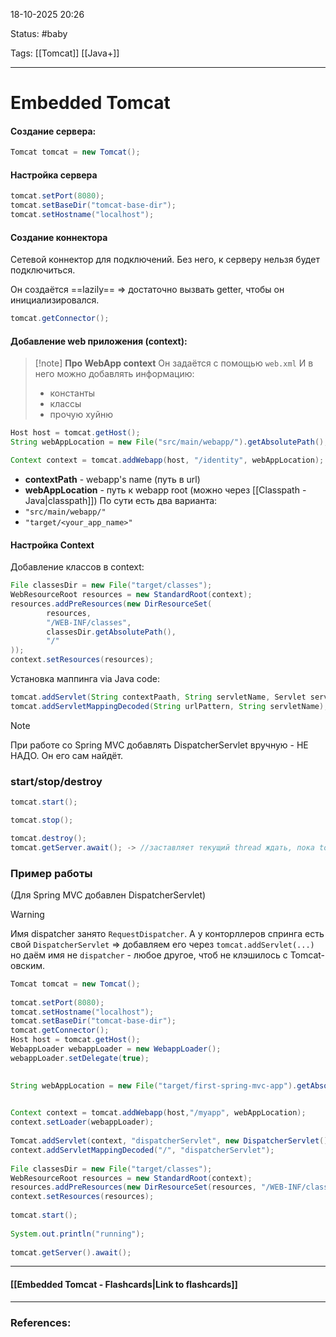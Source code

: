 
18-10-2025 20:26

Status: #baby 

Tags: [[Tomcat]] [[Java+]]

---
# Embedded Tomcat

#### Создание сервера:

```java
Tomcat tomcat = new Tomcat();
```

#### Настройка сервера

```java
tomcat.setPort(8080);
tomcat.setBaseDir("tomcat-base-dir");
tomcat.setHostname("localhost");
```

#### Создание коннектора

Сетевой коннектор для подключений. Без него, к серверу нельзя будет подключиться.

Он создаётся ==lazily== => достаточно вызвать getter, чтобы он инициализировался.

```java
tomcat.getConnector();
```

#### Добавление web приложения (context):

> [!note] **Про WebApp context**
> Он задаётся с помощью `web.xml`
> И в него можно добавлять информацию:
> - константы
> - классы
> - прочую хуйню
> 




```java
Host host = tomcat.getHost();
String webAppLocation = new File("src/main/webapp/").getAbsolutePath();

Context context = tomcat.addWebapp(host, "/identity", webAppLocation);
```

- **contextPath** - webapp's name (путь в url)
- **webAppLocation** - путь к webapp root (можно через  [[Classpath - Java|classpath]])
По сути есть два варианта:
- `"src/main/webapp/"`
- `"target/<your_app_name>"`
 
#### Настройка Context 

Добавление классов в context:

```java
File classesDir = new File("target/classes");  
WebResourceRoot resources = new StandardRoot(context);  
resources.addPreResources(new DirResourceSet(  
        resources,  
        "/WEB-INF/classes",  
        classesDir.getAbsolutePath(),  
        "/"  
));  
context.setResources(resources);
```

Установка маппинга via Java code:

```java
tomcat.addServlet(String contextPaath, String servletName, Servlet servlet);
tomcat.addServletMappingDecoded(String urlPattern, String servletName);
```

> [!note] 
> При работе со Spring MVC добавлять DispatcherServlet вручную - НЕ НАДО. Он его сам найдёт.


### start/stop/destroy

```java
tomcat.start();

tomcat.stop();

tomcat.destroy();
tomcat.getServer.await(); -> //заставляет текущий thread ждать, пока tomcat завершится
```



### Пример работы

(Для Spring MVC добавлен DispatcherServlet)

> [!warning]
> Имя dispatcher занято `RequestDispatcher`.
> А у конторллеров спринга есть свой `DispatcherServlet` => добавляем его через `tomcat.addServlet(...)` но даём имя не `dispatcher` - любое другое, чтоб не клэшилось с Tomcat-овским.


```java
Tomcat tomcat = new Tomcat();  
  
tomcat.setPort(8080);  
tomcat.setHostname("localhost");  
tomcat.setBaseDir("tomcat-base-dir");  
tomcat.getConnector();  
Host host = tomcat.getHost();  
WebappLoader webappLoader = new WebappLoader();  
webappLoader.setDelegate(true);  
  

String webAppLocation = new File("target/first-spring-mvc-app").getAbsolutePath();  

  
Context context = tomcat.addWebapp(host,"/myapp", webAppLocation);  
context.setLoader(webappLoader);  
  
Tomcat.addServlet(context, "dispatcherServlet", new DispatcherServlet());  
context.addServletMappingDecoded("/", "dispatcherServlet");  
  
File classesDir = new File("target/classes");  
WebResourceRoot resources = new StandardRoot(context);  
resources.addPreResources(new DirResourceSet(resources, "/WEB-INF/classes", classesDir.getAbsolutePath(), "/" ));  
context.setResources(resources);  
  
tomcat.start();  
  
System.out.println("running");  
  
tomcat.getServer().await();
```

----
#### [[Embedded Tomcat - Flashcards|Link to flashcards]]



---
### References:

